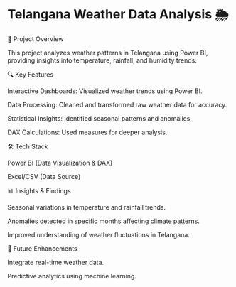 # Telangana Weather Data Analysis 🌦️

📌 Project Overview

This project analyzes weather patterns in Telangana using Power BI, providing insights into temperature, rainfall, and humidity trends.


🔍 Key Features

Interactive Dashboards: Visualized weather trends using Power BI.

Data Processing: Cleaned and transformed raw weather data for accuracy.

Statistical Insights: Identified seasonal patterns and anomalies.

DAX Calculations: Used measures for deeper analysis.

🛠️ Tech Stack

Power BI (Data Visualization & DAX)

Excel/CSV (Data Source)

📊 Insights & Findings

Seasonal variations in temperature and rainfall trends.

Anomalies detected in specific months affecting climate patterns.

Improved understanding of weather fluctuations in Telangana.

🚀 Future Enhancements

Integrate real-time weather data.

Predictive analytics using machine learning.


